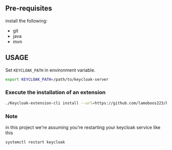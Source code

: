 ## Pre-requisites

install the following:
- git
- java
- mvn



## USAGE

Set `KEYCLOAK_PATH` in environment variable.

```sh
export KEYCLOAK_PATH=/path/to/keycloak-server
```

### Execute the installation of an extension

```sh
./Keycloak-extension-cli install --url=https://github.com/lamoboos223/keycloak-dummy-otp-extension
```



### Note

in this project we're assuming you're restarting your keycloak service like this

```sh
systemctl restart keycloak
```
